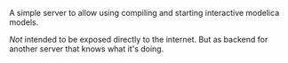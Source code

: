 A simple server to allow using compiling and starting interactive modelica models.

*Not* intended to be exposed directly to the internet.
But as backend for another server that knows what it's doing.
